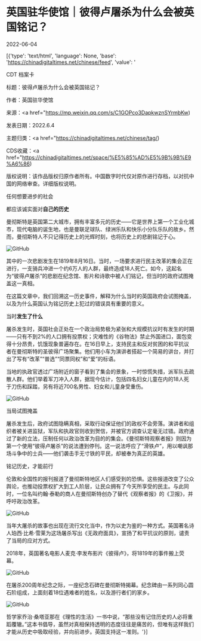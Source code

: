 # 英国驻华使馆｜彼得卢屠杀为什么会被英国铭记？

2022-06-04

[{'type': 'text/html', 'language': None, 'base': 'https://chinadigitaltimes.net/chinese/feed', 'value': '

CDT 档案卡

标题：彼得卢屠杀为什么会被英国铭记？

作者：英国驻华使馆

来源：<a href="https://mp.weixin.qq.com/s/C1GOPco3DapkwznSYrmbKw)

发表日期：2022.6.4

主题归类：<a href="https://chinadigitaltimes.net/chinese/tag/)

CDS收藏：<a href="https://chinadigitaltimes.net/space/%E5%85%AD%E5%9B%9B%E9%A6%86)

版权说明：该作品版权归原作者所有。中国数字时代仅对原作进行存档，以对抗中国的网络审查。详细版权说明。





任何想要进步的社会

都应该诚实面对**自己的历史**

曼彻斯特是英国第二大城市，拥有丰富多元的历史——它是世界上第一个工业化城市，现代电脑的诞生地，也是曼联足球队、绿洲乐队和快乐小分队乐队的故乡。然而，曼彻斯特人不只记得历史上的光辉时刻，也将历史上的悲剧铭记于心。

![GitHub](https://chinadigitaltimes.net/chinese/files/2022/06/image-1654337812758.png)

其中的一次悲剧发生在1819年8月16日。当时，一场要求进行民主改革的集会正在进行，一支骑兵冲进一个约6万人的人群，最终造成18人死亡。如今，这起名为“彼得卢屠杀”的悲剧在纪念馆、影片和诗歌中被人们铭记，但当时的政府试图掩盖这一真相。

在这篇文章中，我们回溯这一历史事件，解释为什么当时的英国政府会试图掩盖，以及为什么英国认为铭记历史上犯过的错误具有重要的意义。

当时**发生了什么**

屠杀发生时，英国社会正处在一个政治局势极为紧张和大规模抗议时有发生的时期——只有不到2%的人口拥有投票权；灾难性的《谷物法》禁止外国进口，面包变得十分昂贵，饥饿现象普遍存在。在16日早上，支持民主和反对贫困的和平抗议者在曼彻斯特的圣彼得广场聚集。他们用小车为演讲者搭起一个简易的讲台，并打出了写有“改革”“普选”“同票同权”和“爱”的标语。

当地的执政官透过广场附近的窗子看到了集会的景象，一时惊慌失措，派军队去疏散人群。他们举着军刀冲入人群，据现今估计，包括四名妇女儿童在内的18人死于刀伤和踩踏，另有将近700名男性、妇女和儿童身受重伤。

![GitHub](https://chinadigitaltimes.net/chinese/files/2022/06/post-682603-629b32c7183e2.png)

当局试图掩盖

屠杀发生后，政府试图隐瞒真相，采取行动保证他们的政权不会旁落。演讲者和组织者被关进监狱，军队和执政官则收到贺信，并被官方调查认定毫无过错。政府通过了新的立法，压制任何以政治改革为目的的集会。《曼彻斯特观察者报》则因为第一个使用“彼得卢屠杀”的说法遭到停刊。这一说法呼应了“滑铁卢”，用以嘲讽那场斗争中的士兵——他们袭击手无寸铁的平民，却被奉为真正的英雄。

铭记历史，才能前行

伦敦和全国性的报刊报道了曼彻斯特地区人们感受到的恐惧。这些报道改变了公众舆论，也推动投票权扩大到工人阶层，让民众拥有了今天所享受的民主。与此同时，一位名叫约翰·泰勒的商人在曼彻斯特创办了替代《观察者报》的《卫报》，并呼吁政治改革。

![GitHub](https://chinadigitaltimes.net/chinese/files/2022/06/post-682603-629b32c737a40.png)

当年大屠杀的故事也出现在流行文化当中，作为以史为鉴的一种方式。英国著名诗人珀西·比希·雪莱为这场屠杀写出《无政府面具》，宣扬了和平抗议的原则，谴责了当局的应对方式。

2018年，英国著名电影人麦克·李发布影片《彼得卢》，将1819年的事件搬上荧幕。

![GitHub](https://chinadigitaltimes.net/chinese/files/2022/06/post-682603-629b32c745e7c.)

在屠杀200周年纪念之际，一座纪念石碑在曼彻斯特揭幕。纪念碑由一系列同心圆石阶组成，上面刻着18位遇难者的姓名，以及游行者们的家乡。

![GitHub](https://chinadigitaltimes.net/chinese/files/2022/06/post-682603-629b32c750bd8.)

哲学家乔治·桑塔亚那在《理性的生活》一书中说，“那些没有记住历史的人必将重蹈覆辙。”这本书倡导，虽然对真相保持透明的态度往往是痛苦的，但唯有这样我们才能从历史中吸取经验，并向前进步。英国支持这一准则。'}]
